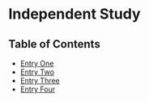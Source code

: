 # Independent Study

## Table of Contents

+ [Entry One](entries/entry-one.md)
+ [Entry Two](entries/entry-two.md)
+ [Entry Three](entries/entry-three.md)
+ [Entry Four](entries/entry-four.md)